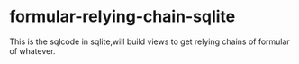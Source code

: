 # formular-relying-chain-sqlite
This is the sqlcode in sqlite,will build views to get relying chains of formular of whatever.
